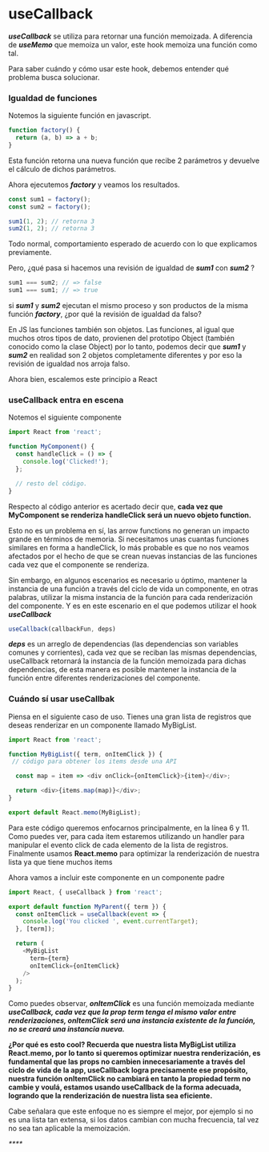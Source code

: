 # useCallback

_**useCallback**_ se utiliza para retornar una función memoizada. A diferencia de _**useMemo**_ que memoiza  un valor, este hook memoiza una función como tal.

Para saber cuándo y cómo usar este hook, debemos entender qué problema busca solucionar.

### Igualdad de funciones

Notemos la siguiente función en javascript.

```javascript
function factory() {
  return (a, b) => a + b;
}
```

Esta función retorna una nueva función que recibe 2 parámetros y devuelve el cálculo de dichos parámetros.

Ahora ejecutemos _**factory**_ y veamos los resultados.

```javascript
const sum1 = factory();
const sum2 = factory();

sum1(1, 2); // retorna 3
sum2(1, 2); // retorna 3
```

Todo normal, comportamiento esperado de acuerdo con lo que explicamos previamente. 

Pero, ¿qué pasa si hacemos una revisión de igualdad de _**sum1**_ con _**sum2**_ ?

```javascript
sum1 === sum2; // => false
sum1 === sum1; // => true
```

si _**sum1**_ y _**sum2**_ ejecutan el mismo proceso y son productos de la misma función _**factory**_, ¿por qué la revisión de igualdad da falso? 

En JS las funciones también son objetos. Las funciones, al igual que muchos otros tipos de dato, provienen del prototipo Object \(también conocido como la clase Object\) por lo tanto, podemos decir que _**sum1**_ y _**sum2**_ en realidad son 2 objetos completamente diferentes y por eso la revisión de igualdad nos arroja falso.

Ahora bien, escalemos este principio a React

### useCallback entra en escena

Notemos el siguiente componente

```javascript
import React from 'react';

function MyComponent() {
  const handleClick = () => {
    console.log('Clicked!');
  };

  // resto del código.
}
```

Respecto al código anterior es acertado decir que, **cada vez que MyComponent se renderiza handleClick será un nuevo objeto function.**

Esto no es un problema en sí, las arrow functions no generan un impacto grande en términos de memoria. Si necesitamos unas cuantas funciones similares en forma a handleClick, lo más probable es que no nos veamos afectados por el hecho de que se crean nuevas instancias de las funciones cada vez que el componente se renderiza.

Sin embargo, en algunos escenarios es necesario u óptimo, mantener la instancia de una función a través del ciclo de vida un componente, en otras palabras, utilizar la misma instancia de la función para cada renderización del componente. Y es en este escenario en el que podemos utilizar el hook _**useCallback**_

```javascript
useCallback(callbackFun, deps)
```

_**deps**_ es un arreglo de dependencias \(las dependencias son variables comunes y corrientes\), cada vez que se reciban las mismas dependencias, useCallback retornará la instancia de la función memoizada para dichas dependencias, de esta manera es posible mantener la instancia de la función entre diferentes renderizaciones del componente.

### Cuándo sí usar useCallbak

Piensa en el siguiente caso de uso. Tienes una gran lista de registros que deseas renderizar en un componente llamado MyBigList.

```javascript
import React from 'react';

function MyBigList({ term, onItemClick }) {
 // código para obtener los items desde una API

  const map = item => <div onClick={onItemClick}>{item}</div>;

  return <div>{items.map(map)}</div>;
}

export default React.memo(MyBigList);
```

Para este código queremos enfocarnos principalmente, en la línea 6 y 11. Como puedes ver, para cada item estaremos utilizando un handler para manipular el evento click de cada elemento de la lista de registros. Finalmente usamos **React.memo** para optimizar la renderización de nuestra lista ya que tiene muchos items

Ahora vamos a incluir este componente en un componente padre

```javascript
import React, { useCallback } from 'react';

export default function MyParent({ term }) {
  const onItemClick = useCallback(event => {
    console.log('You clicked ', event.currentTarget);
  }, [term]);

  return (
    <MyBigList
      term={term}
      onItemClick={onItemClick}
    />
  );
}
```

Como puedes observar, _**onItemClick**_ es una función memoizada mediante _**useCallback, cada vez que la prop term tenga el mismo valor entre renderizaciones, onItemClick será una instancia existente de la función, no se creará una instancia nueva.**_ 

**¿Por qué es esto cool? Recuerda que nuestra lista MyBigList utiliza React.memo, por lo tanto si queremos optimizar nuestra renderización, es fundamental que las props no cambien innecesariamente a través del ciclo de vida de la app, useCallback logra precisamente ese propósito, nuestra función onItemClick no cambiará en tanto la propiedad term no cambie y voulá, estamos usando useCallback de la forma adecuada, logrando que la renderización de nuestra lista sea eficiente.**

Cabe señalara que este enfoque no es siempre el mejor, por ejemplo si no es una lista tan extensa, si los datos cambian con mucha frecuencia, tal vez no sea tan aplicable la memoización.

 _****_

